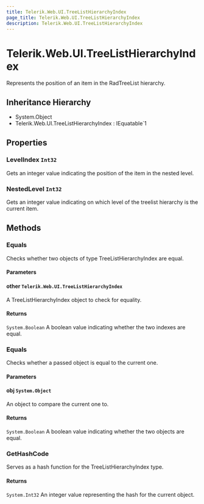 ```yaml
---
title: Telerik.Web.UI.TreeListHierarchyIndex
page_title: Telerik.Web.UI.TreeListHierarchyIndex
description: Telerik.Web.UI.TreeListHierarchyIndex
---
```


# Telerik.Web.UI.TreeListHierarchyIndex

Represents the position of an item in the RadTreeList hierarchy.

## Inheritance Hierarchy

* System.Object
* Telerik.Web.UI.TreeListHierarchyIndex : IEquatable`1

## Properties

###  LevelIndex `Int32`

Gets an integer value indicating the position of the item in the nested level.

###  NestedLevel `Int32`

Gets an integer value indicating on which level of the treelist hierarchy is the current item.

## Methods

###  Equals

Checks whether two objects of type TreeListHierarchyIndex are equal.

#### Parameters

#### other `Telerik.Web.UI.TreeListHierarchyIndex`

A TreeListHierarchyIndex object to check for equality.

#### Returns

`System.Boolean` A boolean value indicating whether the two indexes are equal.

###  Equals

Checks whether a passed object is equal to the current one.

#### Parameters

#### obj `System.Object`

An object to compare the current one to.

#### Returns

`System.Boolean` A boolean value indicating whether the two objects are equal.

###  GetHashCode

Serves as a hash function for the TreeListHierarchyIndex type.

#### Returns

`System.Int32` An integer value representing the hash for the current object.

